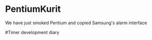 # PentiumKurit
We have just smoked Pentium and copied Samsung's alarm interface


#Timer development diary
